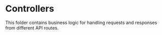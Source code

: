 # Controllers

This folder contains business logic for handling requests and responses from different API routes.
